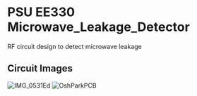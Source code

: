 # PSU EE330 Microwave_Leakage_Detector
RF circuit design to detect microwave leakage

## Circuit Images
![IMG_0531Ed](https://user-images.githubusercontent.com/75147239/145736414-5c6d1f0d-a116-4aec-815b-f13266589cb4.png)
![OshParkPCB](https://user-images.githubusercontent.com/75147239/145736434-42764511-88fa-4104-a6a8-bea92f8fe0a9.PNG)
